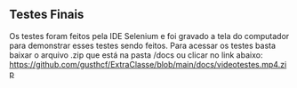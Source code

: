 ## Testes Finais

Os testes foram feitos pela IDE Selenium e foi gravado a tela do computador para demonstrar esses testes sendo feitos. 
Para acessar os testes basta baixar o arquivo .zip que está na pasta /docs ou clicar no link abaixo:
https://github.com/gusthcf/ExtraClasse/blob/main/docs/videotestes.mp4.zip
